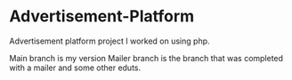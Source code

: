 # Advertisement-Platform
Advertisement platform project I worked on using php.

Main branch is my version
Mailer branch is the branch that was completed with a mailer and some other eduts. 
